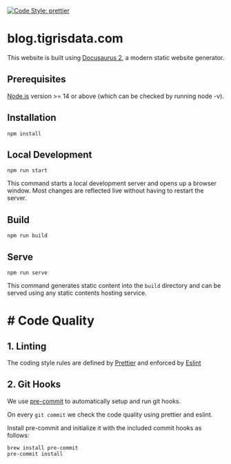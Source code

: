 [![Code Style: prettier](https://img.shields.io/badge/code_style-prettier-ff69b4.svg)](https://github.com/prettier/prettier)

# blog.tigrisdata.com

This website is built using [Docusaurus 2](https://docusaurus.io/), a modern
static website generator.

## Prerequisites

[Node.js](https://nodejs.org/en/download/) version >= 14 or above (which can
be checked by running node -v).

## Installation

```shell
npm install
```

## Local Development

```shell
npm run start
```

This command starts a local development server and opens up a browser window.
Most changes are reflected live without having to restart the server.

## Build

```shell
npm run build
```

## Serve

```shell
npm run serve
```

This command generates static content into the `build` directory and can be
served using any static contents hosting service.

# # Code Quality

## 1. Linting

The coding style rules are defined by [Prettier](https://prettier.io/) and
enforced by [Eslint](https://eslint.org)

## 2. Git Hooks

We use [pre-commit](https://pre-commit.com/index.html) to automatically
setup and run git hooks.

On every `git commit` we check the code quality using prettier and eslint.

Install pre-commit and initialize it with the included commit hooks as follows:

```shell
brew install pre-commit
pre-commit install
```
